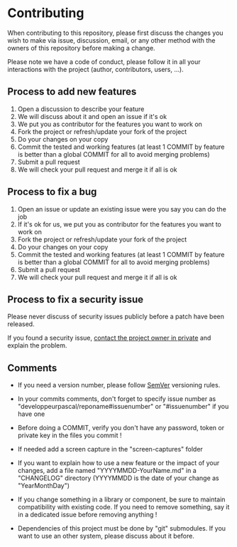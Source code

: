 # Contributing

When contributing to this repository, please first discuss the changes you wish to make via issue, discussion, email, or any other method with the owners of this repository before making a change. 

Please note we have a code of conduct, please follow it in all your interactions with the project (author, contributors, users, ...).

## Process to add new features

1. Open a discussion to describe your feature
2. We will discuss about it and open an issue if it's ok
3. We put you as contributor for the features you want to work on
4. Fork the project or refresh/update your fork of the project
5. Do your changes on your copy
6. Commit the tested and working features (at least 1 COMMIT by feature is better than a global COMMIT for all to avoid merging problems)
7. Submit a pull request
8. We will check your pull request and merge it if all is ok

## Process to fix a bug

1. Open an issue or update an existing issue were you say you can do the job
2. If it's ok for us, we put you as contributor for the features you want to work on
3. Fork the project or refresh/update your fork of the project
4. Do your changes on your copy
5. Commit the tested and working features (at least 1 COMMIT by feature is better than a global COMMIT for all to avoid merging problems)
6. Submit a pull request
7. We will check your pull request and merge it if all is ok

## Process to fix a security issue

Please never discuss of security issues publicly before a patch have been released.

If you found a security issue, [contact the project owner in private](https://developpeur-pascal.fr/nous-contacter.php) and explain the problem.

## Comments

* If you need a version number, please follow [SemVer](http://semver.org/) versioning rules.

* In your commits comments, don't forget to specify issue number as "developpeurpascal/reponame#issuenumber" or "#issuenumber" if you have one

* Before doing a COMMIT, verify you don't have any password, token or private key in the files you commit !

* If needed add a screen capture in the "screen-captures" folder

* If you want to explain how to use a new feature or the impact of your changes, add a file named "YYYYMMDD-YourName.md" in a "CHANGELOG" directory (YYYYMMDD is the date of your change as "YearMonthDay")

* If you change something in a library or component, be sure to maintain compatibility with existing code. If you need to remove something, say it in a dedicated issue before removing anything !

* Dependencies of this project must be done by "git" submodules. If you want to use an other system, please discuss about it before.
